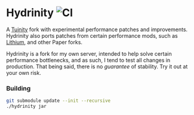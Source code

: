# Hydrinity ![CI](https://github.com/Hydrinity/Hydrinity/workflows/CI/badge.svg)
A [Tuinity](http://github.com/Spottedleaf/Tuinity) fork with experimental performance patches and improvements. Hydrinity also ports patches from certain performance mods, such as [Lithium](https://www.curseforge.com/minecraft/mc-mods/lithium), and other Paper forks.

Hydrinity is a fork for my own server, intended to help solve certain performance bottlenecks, and as such, I tend to test all changes in production. That being said, there is no *guarantee* of stability. Try it out at your own risk.

### Building
```bash
git submodule update --init --recursive
./hydrinity jar
```